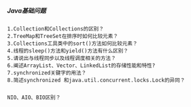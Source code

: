 
##### Java基础问题
    1.Collection和Collections的区别？
    2.TreeMap和TreeSet在排序时如何比较元素？
    3.Collections工具类中的sort()方法如何比较元素？
    4.线程的sleep()方法和yield()方法有什么区别？
    5.请说出与线程同步以及线程调度相关的方法？
    6.阐述ArrayList、Vector、LinkedList的存储性能和特性?
    7.synchronized关键字的用法？
    8.简述synchronized 和java.util.concurrent.locks.Lock的异同？



#####
    NIO、AIO、BIO区别？
    

